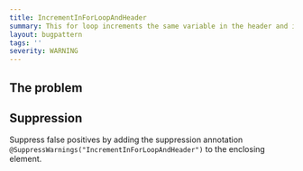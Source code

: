 ```yaml
---
title: IncrementInForLoopAndHeader
summary: This for loop increments the same variable in the header and in the body
layout: bugpattern
tags: ''
severity: WARNING
---
```


<!--
*** AUTO-GENERATED, DO NOT MODIFY ***
To make changes, edit the @BugPattern annotation or the explanation in docs/bugpattern.
-->


## The problem


## Suppression
Suppress false positives by adding the suppression annotation `@SuppressWarnings("IncrementInForLoopAndHeader")` to the enclosing element.
